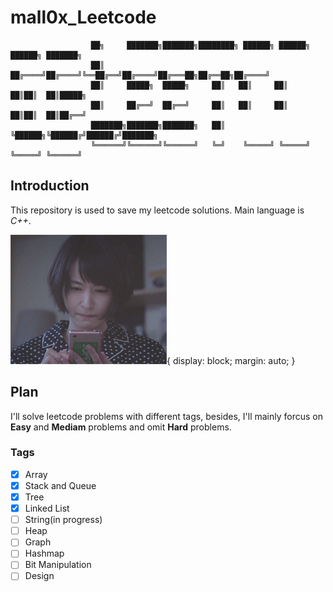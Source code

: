 # mall0x_Leetcode
                      ██╗     ███████╗███████╗████████╗ ██████╗ ██████╗ ██████╗ ███████╗
                      ██║     ██╔════╝██╔════╝╚══██╔══╝██╔════╝██╔═══██╗██╔══██╗██╔════╝
                      ██║     █████╗  █████╗     ██║   ██║     ██║   ██║██║  ██║█████╗  
                      ██║     ██╔══╝  ██╔══╝     ██║   ██║     ██║   ██║██║  ██║██╔══╝  
                      ███████╗███████╗███████╗   ██║   ╚██████╗╚██████╔╝██████╔╝███████╗
                      ╚══════╝╚══════╝╚══════╝   ╚═╝    ╚═════╝ ╚═════╝ ╚═════╝ ╚══════╝

## Introduction

This repository is used to save my leetcode solutions.  Main language is *C++*.

![leetcode xyjy](image.gif){ 
    display: block;
    margin: auto;
}

## Plan

I'll solve leetcode problems with different tags, besides, I'll mainly forcus on **Easy** and **Mediam** problems and omit **Hard** problems.

### Tags

- [x] Array
- [x] Stack and Queue
- [x] Tree
- [x] Linked List
- [ ] String(in progress)
- [ ] Heap
- [ ] Graph
- [ ] Hashmap
- [ ] Bit Manipulation
- [ ] Design